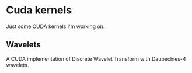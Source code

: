 # Cuda kernels

Just some CUDA kernels I'm working on. 

## Wavelets 

A CUDA implementation of Discrete Wavelet Transform with Daubechies-4 wavelets.

